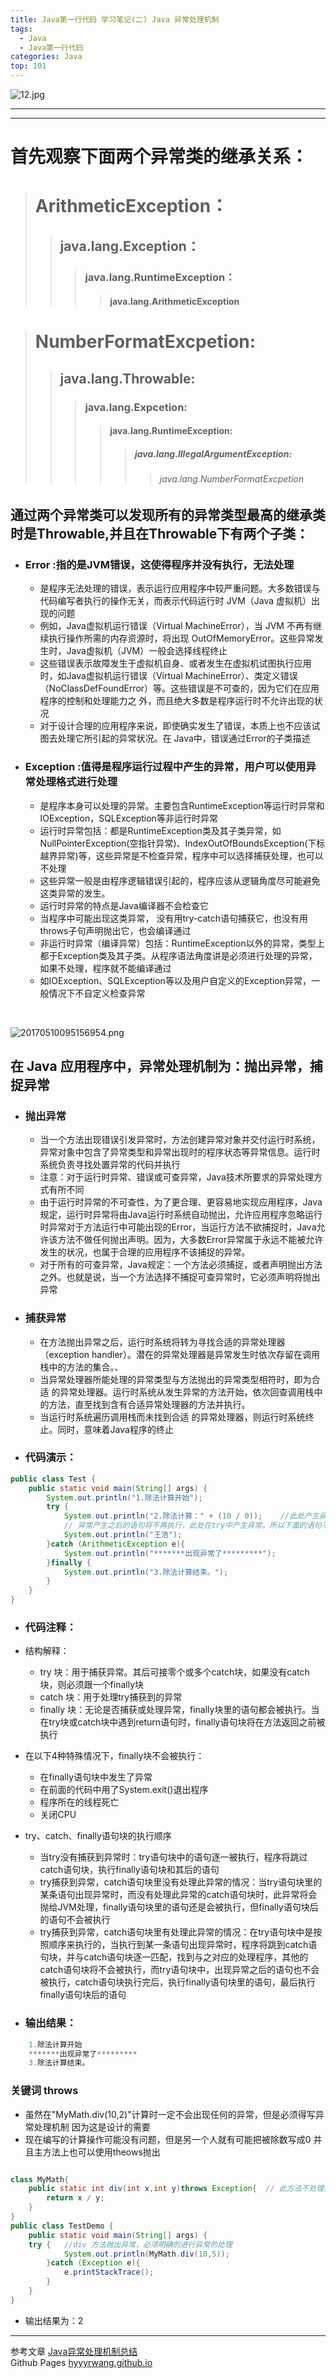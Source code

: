 ```yaml
---
title: Java第一行代码 学习笔记(二) Java 异常处理机制
tags:
  - Java
  - Java第一行代码
categories: Java
top: 101
---
```


![12.jpg](https://upload-images.jianshu.io/upload_images/9140378-1ab9bf303a5ac8e8.jpg?imageMogr2/auto-orient/strip%7CimageView2/2/w/1240)
***
<!--more-->

***

# 首先观察下面两个异常类的继承关系：

> # ArithmeticException：
>> ## java.lang.Exception：
>>> ### java.lang.RuntimeException：
>>>> #### java.lang.ArithmeticException

> # NumberFormatExcpetion:
>> ## java.lang.Throwable:
>>> ### java.lang.Expcetion:
>>>> #### java.lang.RuntimeException:
>>>>> ##### java.lang.IllegalArgumentException:
>>>>>> ###### java.lang.NumberFormatExcpetion

##  通过两个异常类可以发现所有的异常类型最高的继承类时是Throwable,并且在Throwable下有两个子类：

* ### Error :指的是JVM错误，这使得程序并没有执行，无法处理
  + 是程序无法处理的错误，表示运行应用程序中较严重问题。大多数错误与代码编写者执行的操作无关，而表示代码运行时 JVM（Java 虚拟机）出现的问题
  + 例如，Java虚拟机运行错误（Virtual MachineError），当 JVM 不再有继续执行操作所需的内存资源时，将出现 OutOfMemoryError。这些异常发生时，Java虚拟机（JVM）一般会选择线程终止
  + 这些错误表示故障发生于虚拟机自身、或者发生在虚拟机试图执行应用时，如Java虚拟机运行错误（Virtual MachineError）、类定义错误（NoClassDefFoundError）等。这些错误是不可查的，因为它们在应用程序的控制和处理能力之 外，而且绝大多数是程序运行时不允许出现的状况
  + 对于设计合理的应用程序来说，即使确实发生了错误，本质上也不应该试图去处理它所引起的异常状况。在 Java中，错误通过Error的子类描述

* ### Exception :值得是程序运行过程中产生的异常，用户可以使用异常处理格式进行处理
  + 是程序本身可以处理的异常。主要包含RuntimeException等运行时异常和IOException，SQLException等非运行时异常
  + 运行时异常包括：都是RuntimeException类及其子类异常，如NullPointerException(空指针异常)、IndexOutOfBoundsException(下标越界异常)等，这些异常是不检查异常，程序中可以选择捕获处理，也可以不处理
  + 这些异常一般是由程序逻辑错误引起的，程序应该从逻辑角度尽可能避免这类异常的发生。
  + 运行时异常的特点是Java编译器不会检查它
  + 当程序中可能出现这类异常， 没有用try-catch语句捕获它，也没有用throws子句声明抛出它，也会编译通过
  + 非运行时异常（编译异常）包括：RuntimeException以外的异常，类型上都于Exception类及其子类。从程序语法角度讲是必须进行处理的异常，如果不处理，程序就不能编译通过
  + 如IOException、SQLException等以及用户自定义的Exception异常，一般情况下不自定义检查异常

<br>

![20170510095156954.png](https://upload-images.jianshu.io/upload_images/9140378-6194f94665a25017.png?imageMogr2/auto-orient/strip%7CimageView2/2/w/1240)

## 在 Java 应用程序中，异常处理机制为：抛出异常，捕捉异常
+ ### 抛出异常
  + 当一个方法出现错误引发异常时，方法创建异常对象并交付运行时系统，异常对象中包含了异常类型和异常出现时的程序状态等异常信息。运行时系统负责寻找处置异常的代码并执行
  + 注意：对于运行时异常、错误或可查异常，Java技术所要求的异常处理方式有所不同
  + 由于运行时异常的不可查性，为了更合理、更容易地实现应用程序，Java规定，运行时异常将由Java运行时系统自动抛出，允许应用程序忽略运行时异常对于方法运行中可能出现的Error，当运行方法不欲捕捉时，Java允许该方法不做任何抛出声明。因为，大多数Error异常属于永远不能被允许发生的状况，也属于合理的应用程序不该捕捉的异常。
  + 对于所有的可查异常，Java规定：一个方法必须捕捉，或者声明抛出方法之外。也就是说，当一个方法选择不捕捉可查异常时，它必须声明将抛出异常
+ ### 捕获异常
  +  在方法抛出异常之后，运行时系统将转为寻找合适的异常处理器（exception handler）。潜在的异常处理器是异常发生时依次存留在调用栈中的方法的集合。、
  + 当异常处理器所能处理的异常类型与方法抛出的异常类型相符时，即为合适 的异常处理器。运行时系统从发生异常的方法开始，依次回查调用栈中的方法，直至找到含有合适异常处理器的方法并执行。
  + 当运行时系统遍历调用栈而未找到合适 的异常处理器，则运行时系统终止。同时，意味着Java程序的终止

+ ### 代码演示：
```java
public class Test {
    public static void main(String[] args) {
        System.out.println("1.除法计算开始");
        try {
            System.out.println("2.除法计算：" + (10 / 0));    //此处产生异常
            // 异常产生之后的语句将不再执行，此处在try中产生异常。所以下面的语句不会再执行
            System.out.println("王浩");
        }catch (ArithmeticException e){
            System.out.println("*******出现异常了*********");
        }finally {
            System.out.println("3.除法计算结束。");
        }
    }
}
```
+ ### 代码注释：
+ 结构解释：
  + try 块：用于捕获异常。其后可接零个或多个catch块，如果没有catch块，则必须跟一个finally块
  + catch 块：用于处理try捕获到的异常
  + finally 块：无论是否捕获或处理异常，finally块里的语句都会被执行。当在try块或catch块中遇到return语句时，finally语句块将在方法返回之前被执行
+ 在以下4种特殊情况下，finally块不会被执行：
  + 在finally语句块中发生了异常
  + 在前面的代码中用了System.exit()退出程序
  + 程序所在的线程死亡
  + 关闭CPU
+ try、catch、finally语句块的执行顺序
  + 当try没有捕获到异常时：try语句块中的语句逐一被执行，程序将跳过catch语句块，执行finally语句块和其后的语句
  + try捕获到异常，catch语句块里没有处理此异常的情况：当try语句块里的某条语句出现异常时，而没有处理此异常的catch语句块时，此异常将会抛给JVM处理，finally语句块里的语句还是会被执行，但finally语句块后的语句不会被执行
  + try捕获到异常，catch语句块里有处理此异常的情况：在try语句块中是按照顺序来执行的，当执行到某一条语句出现异常时，程序将跳到catch语句块，并与catch语句块逐一匹配，找到与之对应的处理程序，其他的catch语句块将不会被执行，而try语句块中，出现异常之后的语句也不会被执行，catch语句块执行完后，执行finally语句块里的语句，最后执行finally语句块后的语句


+ ### 输出结果：
```java
    1.除法计算开始
    *******出现异常了*********
    3.除法计算结束。
```
### 关键词 throws
+ 虽然在"MyMath.div(10,2)"计算时一定不会出现任何的异常，但是必须得写异常处理机制
因为这是设计的需要
+ 现在编写的计算操作可能没有问题，但是另一个人就有可能把被除数写成0
并且主方法上也可以使用theows抛出
```java

class MyMath{
    public static int div(int x,int y)throws Exception{  // 此方法不处理异常
        return x / y;
    }
}
public class TestDemo {
    public static void main(String[] args) {
    try {   //div 方法抛出异常，必须明确的进行异常的处理
            System.out.println(MyMath.div(10,5));
        }catch (Exception e){
            e.printStackTrace();
        }
    }
}
```
+ 输出结果为：2
***

参考文章 [Java异常处理机制总结](https://www.jianshu.com/p/872844d995c4)  <br>   Github Pages [hyyyrwang.github.io](https://github.com/wanghao15536870732/LearnNotes/blob/master/java--%E5%BC%82%E5%B8%B8%E5%A4%84%E7%90%86%E6%9C%BA%E5%88%B6#L79)
